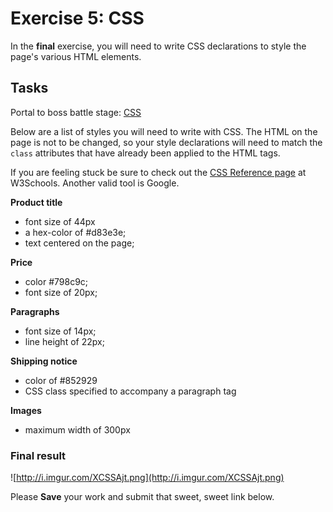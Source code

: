 # Exercise 5: CSS

In the **final** exercise, you will need to write CSS declarations to style the page's
various HTML elements.

## Tasks

Portal to boss battle stage: [CSS](http://codepen.io/NathanPJF/pen/zGBLpQ)

Below are a list of styles you will need to write with CSS.  The HTML on the page
is not to be changed, so your style declarations will need to match the `class` attributes
that have already been applied to the HTML tags.

If you are feeling stuck be sure to check out the [CSS Reference page](http://www.w3schools.com/cssref/) at W3Schools.  Another valid tool is Google.

**Product title**

  - font size of 44px
  - a hex-color of #d83e3e;
  - text centered on the page;

**Price**

  - color #798c9c;
  - font size of 20px;

**Paragraphs**

  - font size of 14px;
  - line height of 22px;

**Shipping notice**

  - color of #852929
  - CSS class specified to accompany a paragraph tag

**Images**

 - maximum width of 300px

### Final result

![http://i.imgur.com/XCSSAjt.png](http://i.imgur.com/XCSSAjt.png)


Please **Save** your work and submit that sweet, sweet link below.
